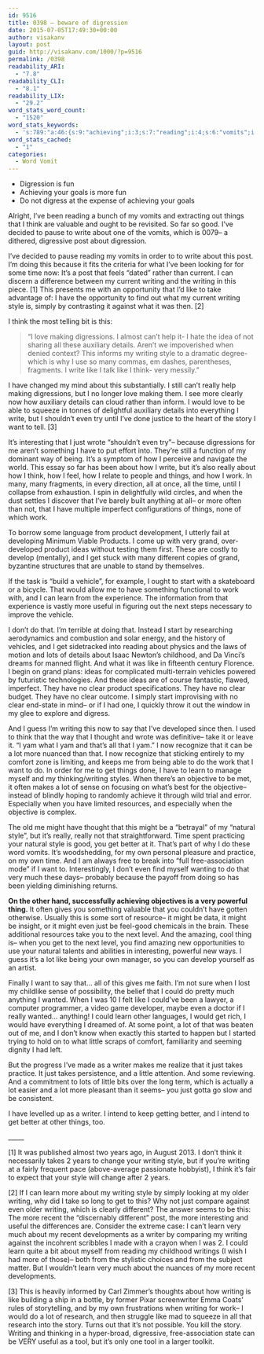 ```yaml
---
id: 9516
title: 0398 – beware of digression
date: 2015-07-05T17:49:30+00:00
author: visakanv
layout: post
guid: http://visakanv.com/1000/?p=9516
permalink: /0398
readability_ARI:
  - "7.8"
readability_CLI:
  - "8.1"
readability_LIX:
  - "29.2"
word_stats_word_count:
  - "1520"
word_stats_keywords:
  - 's:789:"a:46:{s:9:"achieving";i:3;s:7:"reading";i:4;s:6:"vomits";i:4;s:6:"things";i:5;s:5:"think";i:7;s:4:"good";i:3;s:5:"write";i:5;s:4:"post";i:4;s:7:"because";i:3;s:4:"time";i:4;s:7:"current";i:3;s:7:"writing";i:15;s:4:"like";i:8;s:4:"take";i:4;s:4:"find";i:3;s:5:"style";i:7;s:6:"simply";i:3;s:7:"against";i:3;s:4:"love";i:3;s:6:"making";i:3;s:11:"digressions";i:3;s:9:"auxiliary";i:3;s:7:"details";i:4;s:6:"really";i:5;s:5:"story";i:3;s:4:"want";i:4;s:11:"interesting";i:3;s:4:"just";i:6;s:4:"work";i:5;s:7:"product";i:3;s:5:"grand";i:3;s:5:"ideas";i:3;s:9:"different";i:3;s:5:"start";i:3;s:5:"learn";i:7;s:6:"useful";i:3;s:5:"clear";i:4;s:9:"objective";i:3;s:7:"natural";i:3;s:6:"better";i:3;s:4:"free";i:3;s:6:"little";i:3;s:6:"writer";i:3;s:5:"takes";i:3;s:5:"years";i:3;s:6:"recent";i:3;}";'
word_stats_cached:
  - "1"
categories:
  - Word Vomit
---
```

  * Digression is fun
  * Achieving your goals is more fun
  * Do not digress at the expense of achieving your goals

Alright, I&#8217;ve been reading a bunch of my vomits and extracting out things that I think are valuable and ought to be revisited. So far so good. I&#8217;ve decided to pause to write about one of the vomits, which is 0079– a dithered, digressive post about digression.

I&#8217;ve decided to pause reading my vomits in order to to write about this post. I&#8217;m doing this because it fits the criteria for what I&#8217;ve been looking for for some time now: It&#8217;s a post that feels &#8220;dated&#8221; rather than current. I can discern a difference between my current writing and the writing in this piece. [1] This presents me with an opportunity that I&#8217;d like to take advantage of: I have the opportunity to find out what my current writing style is, simply by contrasting it against what it was then. [2]

I think the most telling bit is this:

> &#8220;I love making digressions. I almost can’t help it- I hate the idea of not sharing all these auxiliary details. Aren’t we impoverished when denied context? This informs my writing style to a dramatic degree- which is why I use so many commas, em dashes, parentheses, fragments. I write like I talk like I think- very messily.&#8221;

I have changed my mind about this substantially. I still can&#8217;t really help making digressions, but I no longer love making them. I see more clearly now how auxiliary details can cloud rather than inform. I would love to be able to squeeze in tonnes of delightful auxiliary details into everything I write, but I shouldn&#8217;t even try until I&#8217;ve done justice to the heart of the story I want to tell. [3]

It&#8217;s interesting that I just wrote &#8220;shouldn&#8217;t even try&#8221;– because digressions for me aren&#8217;t something I have to put effort into. They&#8217;re still a function of my dominant way of being. It&#8217;s a symptom of how I perceive and navigate the world. This essay so far has been about how I write, but it&#8217;s also really about how I think, how I feel, how I relate to people and things, and how I work. In many, many fragments, in every direction, all at once, all the time, until I collapse from exhaustion. I spin in delightfully wild circles, and when the dust settles I discover that I&#8217;ve barely built anything at all– or more often than not, that I have multiple imperfect configurations of things, none of which work.

To borrow some language from product development, I utterly fail at developing Minimum Viable Products. I come up with very grand, over-developed product ideas without testing them first. These are costly to develop (mentally), and I get stuck with many different copies of grand, byzantine structures that are unable to stand by themselves.

If the task is &#8220;build a vehicle&#8221;, for example, I ought to start with a skateboard or a bicycle. That would allow me to have something functional to work with, and I can learn from the experience. The information from that experience is vastly more useful in figuring out the next steps necessary to improve the vehicle.

I don&#8217;t do that. I&#8217;m terrible at doing that. Instead I start by researching aerodynamics and combustion and solar energy, and the history of vehicles, and I get sidetracked into reading about physics and the laws of motion and lots of details about Isaac Newton&#8217;s childhood, and Da Vinci&#8217;s dreams for manned flight. And what it was like in fifteenth century Florence. I begin on grand plans: ideas for complicated multi-terrain vehicles powered by futuristic technologies. And these ideas are of course fantastic, flawed, imperfect. They have no clear product specifications. They have no clear budget. They have no clear outcome. I simply start improvising with no clear end-state in mind– or if I had one, I quickly throw it out the window in my glee to explore and digress.

And I guess I&#8217;m writing this now to say that I&#8217;ve developed since then. I used to think that the way that I thought and wrote was definitive– take it or leave it. &#8220;I yam what I yam and that&#8217;s all that I yam.&#8221; I now recognize that it can be a lot more nuanced than that. I now recognize that sticking entirely to my comfort zone is limiting, and keeps me from being able to do the work that I want to do. In order for me to get things done, I have to learn to manage myself and my thinking/writing styles. When there&#8217;s an objective to be met, it often makes a lot of sense on focusing on what&#8217;s best for the objective– instead of blindly hoping to randomly achieve it through wild trial and error. Especially when you have limited resources, and especially when the objective is complex.

The old me might have thought that this might be a &#8220;betrayal&#8221; of my &#8220;natural style&#8221;, but it&#8217;s really, really not that straightforward. Time spent practicing your natural style is good, you get better at it. That&#8217;s part of why I do these word vomits. It&#8217;s woodshedding, for my own personal pleasure and practice, on my own time. And I am always free to break into &#8220;full free-association mode&#8221; if I want to. Interestingly, I don&#8217;t even find myself wanting to do that very much these days– probably because the payoff from doing so has been yielding diminishing returns.

**On the other hand, successfully achieving objectives is a very powerful thing.** It often gives you something valuable that you couldn&#8217;t have gotten otherwise. Usually this is some sort of resource– it might be data, it might be insight, or it might even just be feel-good chemicals in the brain. These additional resources take you to the next level. And the amazing, cool thing is– when you get to the next level, you find amazing new opportunities to use your natural talents and abilities in interesting, powerful new ways. I guess it&#8217;s a lot like being your own manager, so you can develop yourself as an artist.

Finally I want to say that&#8230; all of this gives me faith. I&#8217;m not sure when I lost my childlike sense of possibility, the belief that I could do pretty much anything I wanted. When I was 10 I felt like I could&#8217;ve been a lawyer, a computer programmer, a video game developer, maybe even a doctor if I really wanted&#8230; anything! I could learn other languages, I would get rich, I would have everything I dreamed of. At some point, a lot of that was beaten out of me, and I don&#8217;t know when exactly this started to happen but I started trying to hold on to what little scraps of comfort, familiarity and seeming dignity I had left.

But the progress I&#8217;ve made as a writer makes me realize that it just takes practice. It just takes persistence, and a little attention. And some reviewing. And a commitment to lots of little bits over the long term, which is actually a lot easier and a lot more pleasant than it seems– you just gotta go slow and be consistent.

I have levelled up as a writer. I intend to keep getting better, and I intend to get better at other things, too.
  
\_____

[1] It was published almost two years ago, in August 2013. I don&#8217;t think it necessarily takes 2 years to change your writing style, but if you&#8217;re writing at a fairly frequent pace (above-average passionate hobbyist), I think it&#8217;s fair to expect that your style will change after 2 years.

[2] If I can learn more about my writing style by simply looking at my older writing, why did I take so long to get to this? Why not just compare against even older writing, which is clearly different? The answer seems to be this: The more recent the &#8220;discernably different&#8221; post, the more interesting and useful the differences are. Consider the extreme case: I can&#8217;t learn very much about my recent developments as a writer by comparing my writing against the incohrent scribbles I made with a crayon when I was 2. I could learn quite a bit about myself from reading my childhood writings (I wish I had more of those)– both from the stylistic choices and from the subject matter. But I wouldn&#8217;t learn very much about the nuances of my more recent developments.

[3] This is heavily informed by Carl Zimmer&#8217;s thoughts about how writing is like building a ship in a bottle, by former Pixar screenwriter Emma Coats&#8217; rules of storytelling, and by my own frustrations when writing for work– I would do a lot of research, and then struggle like mad to squeeze in all that research into the story. Turns out that it&#8217;s not possible. You kill the story. Writing and thinking in a hyper-broad, digressive, free-association state can be VERY useful as a tool, but it&#8217;s only one tool in a larger toolkit.